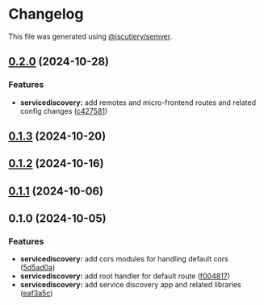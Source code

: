 # Changelog

This file was generated using [@jscutlery/semver](https://github.com/jscutlery/semver).

## [0.2.0](https://github.com/jdwillmsen/jdw/compare/servicediscovery-0.1.3...servicediscovery-0.2.0) (2024-10-28)


### Features

* **servicediscovery:** add remotes and micro-frontend routes and related config changes ([c427581](https://github.com/jdwillmsen/jdw/commit/c4275810934040d2c9e290d2807e49fd28b3c27a))

## [0.1.3](https://github.com/jdwillmsen/jdw/compare/servicediscovery-0.1.2...servicediscovery-0.1.3) (2024-10-20)

## [0.1.2](https://github.com/jdwillmsen/jdw/compare/servicediscovery-0.1.1...servicediscovery-0.1.2) (2024-10-16)

## [0.1.1](https://github.com/jdwillmsen/jdw/compare/servicediscovery-0.1.0...servicediscovery-0.1.1) (2024-10-06)

## 0.1.0 (2024-10-05)

### Features

- **servicediscovery:** add cors modules for handling default cors ([5d5ad0a](https://github.com/jdwillmsen/jdw/commit/5d5ad0a80ffd1a6b703987f332eb0280d3115911))
- **servicediscovery:** add root handler for default route ([f004817](https://github.com/jdwillmsen/jdw/commit/f004817e4e0415d1653d4d3ae335ff8f993c47f3))
- **servicediscovery:** add service discovery app and related libraries ([eaf3a5c](https://github.com/jdwillmsen/jdw/commit/eaf3a5cacd6712a480c2a20bc4817a1d654952e1))
